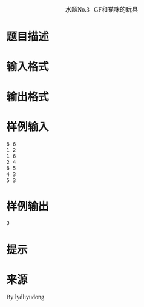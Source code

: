 
<div align="center">
	<span style="font-family:Microsoft YaHei;font-size:16px;">水题No.3   GF和猫咪的玩具</span>
</div>

# 题目描述



# 输入格式



# 输出格式



# 样例输入


<pre>6 6
1 2
1 6
2 4
6 5
4 3
5 3
</pre>

# 样例输出


<pre>3</pre>

# 提示



# 来源


<p>
	<span style="font-family:Microsoft YaHei;font-size:16px;">By lydliyudong</span> 
</p>

